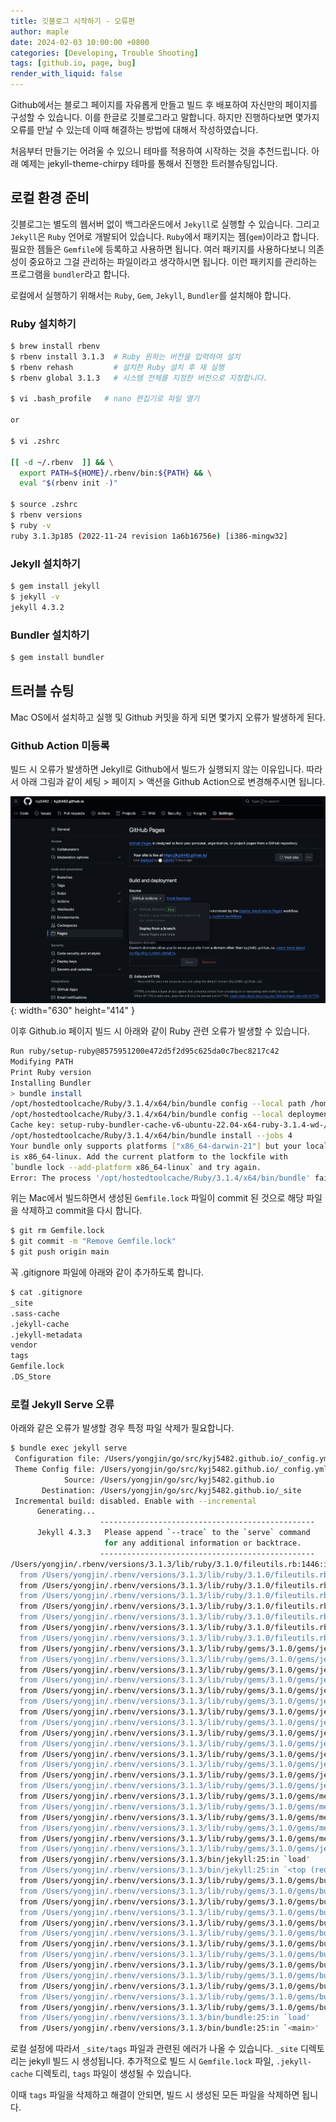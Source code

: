```yaml
---
title: 깃블로그 시작하기 - 오류편
author: maple
date: 2024-02-03 10:00:00 +0800
categories: [Developing, Trouble Shooting]
tags: [github.io, page, bug]
render_with_liquid: false
---
```


Github에서는 블로그 페이지를 자유롭게 만들고 빌드 후 배포하여 자신만의 페이지를 구성할 수 있습니다. 이를 한글로 깃블로그라고 말합니다. 하지만 진행하다보면 몇가지 오류를 만날 수 있는데 이때 해결하는 방법에 대해서 작성하였습니다.

처음부터 만들기는 어려울 수 있으니 테마를 적용하여 시작하는 것을 추천드립니다. 아래 예제는 jekyll-theme-chirpy 테마를 통해서 진행한 트러블슈팅입니다.

## 로컬 환경 준비

깃블로그는 별도의 웹서버 없이 백그라운드에서 `Jekyll`로 실행할 수 있습니다. 그리고 `Jekyll`은 `Ruby` 언어로 개발되어 있습니다. `Ruby`에서 패키지는 젬(`gem`)이라고 합니다. 필요한 젬들은 `Gemfile`에 등록하고 사용하면 됩니다. 여러 패키지를 사용하다보니 의존성이 중요하고 그걸 관리하는 파일이라고 생각하시면 됩니다. 이런 패키지를 관리하는 프로그램을 `bundler`라고 합니다.

로컬에서 실행하기 위해서는 `Ruby`, `Gem`, `Jekyll`, `Bundler`를 설치해야 합니다.

### Ruby 설치하기

```bash
$ brew install rbenv
$ rbenv install 3.1.3  # Ruby 원하는 버전을 입력하여 설치
$ rbenv rehash         # 설치한 Ruby 설치 후 재 실행
$ rbenv global 3.1.3   # 시스템 전체를 지정한 버전으로 지정합니다. 

$ vi .bash_profile   # nano 편집기로 파일 열기

or

$ vi .zshrc

[[ -d ~/.rbenv  ]] && \
  export PATH=${HOME}/.rbenv/bin:${PATH} && \
  eval "$(rbenv init -)"

$ source .zshrc
$ rbenv versions
$ ruby -v
ruby 3.1.3p185 (2022-11-24 revision 1a6b16756e) [i386-mingw32]
```

### Jekyll 설치하기

```bash
$ gem install jekyll
$ jekyll -v
jekyll 4.3.2
```

### Bundler 설치하기

```bash
$ gem install bundler
```

## 트러블 슈팅

Mac OS에서 설치하고 실행 및 Github 커밋을 하게 되면 몇가지 오류가 발생하게 된다.

### Github Action 미등록

빌드 시 오류가 발생하면 Jekyll로 Github에서 빌드가 실행되지 않는 이유입니다. 따라서 아래 그림과 같이 세팅 > 페이지 > 액션을 Github Action으로 변경해주시면 됩니다.

![Github.io Action](/assets/img/github_action.png){: width="630" height="414" }


이후 Github.io 페이지 빌드 시 아래와 같이 Ruby 관련 오류가 발생할 수 있습니다.

```bash
Run ruby/setup-ruby@8575951200e472d5f2d95c625da0c7bec8217c42
Modifying PATH
Print Ruby version
Installing Bundler
> bundle install
/opt/hostedtoolcache/Ruby/3.1.4/x64/bin/bundle config --local path /home/runner/work/kyj5482.github.io/kyj5482.github.io/vendor/bundle
/opt/hostedtoolcache/Ruby/3.1.4/x64/bin/bundle config --local deployment true
Cache key: setup-ruby-bundler-cache-v6-ubuntu-22.04-x64-ruby-3.1.4-wd-/home/runner/work/kyj5482.github.io/kyj5482.github.io-with--without--only--Gemfile.lock-e3f9c2e18c16b910e3d1b1bf87e821c5d9f223e104a91545a3df7487ee7fc1eb
/opt/hostedtoolcache/Ruby/3.1.4/x64/bin/bundle install --jobs 4
Your bundle only supports platforms ["x86_64-darwin-21"] but your local platform
is x86_64-linux. Add the current platform to the lockfile with
`bundle lock --add-platform x86_64-linux` and try again.
Error: The process '/opt/hostedtoolcache/Ruby/3.1.4/x64/bin/bundle' failed with exit code 16
```

위는 Mac에서 빌드하면서 생성된 `Gemfile.lock` 파일이 commit 된 것으로 해당 파일을 삭제하고 commit을 다시 합니다.

```bash
$ git rm Gemfile.lock
$ git commit -m "Remove Gemfile.lock"
$ git push origin main
```

꼭 .gitignore 파일에 아래와 같이 추가하도록 합니다.

```bash
$ cat .gitignore
_site
.sass-cache
.jekyll-cache
.jekyll-metadata
vendor
tags
Gemfile.lock
.DS_Store
```

### 로컬 Jekyll Serve 오류

아래와 같은 오류가 발생할 경우 특정 파일 삭제가 필요합니다.

```bash
$ bundle exec jekyll serve
 Configuration file: /Users/yongjin/go/src/kyj5482.github.io/_config.yml
 Theme Config file: /Users/yongjin/go/src/kyj5482.github.io/_config.yml
            Source: /Users/yongjin/go/src/kyj5482.github.io
       Destination: /Users/yongjin/go/src/kyj5482.github.io/_site
 Incremental build: disabled. Enable with --incremental
      Generating...
                    ------------------------------------------------
      Jekyll 4.3.3   Please append `--trace` to the `serve` command
                     for any additional information or backtrace.
                    ------------------------------------------------
/Users/yongjin/.rbenv/versions/3.1.3/lib/ruby/3.1.0/fileutils.rb:1446:in `unlink': Operation not permitted @ apply2files - /Users/yongjin/go/src/kyj5482.github.io/_site/tags (Errno::EPERM)
  from /Users/yongjin/.rbenv/versions/3.1.3/lib/ruby/3.1.0/fileutils.rb:1446:in `block in remove_file'
  from /Users/yongjin/.rbenv/versions/3.1.3/lib/ruby/3.1.0/fileutils.rb:1451:in `platform_support'
  from /Users/yongjin/.rbenv/versions/3.1.3/lib/ruby/3.1.0/fileutils.rb:1445:in `remove_file'
  from /Users/yongjin/.rbenv/versions/3.1.3/lib/ruby/3.1.0/fileutils.rb:788:in `remove_file'
  from /Users/yongjin/.rbenv/versions/3.1.3/lib/ruby/3.1.0/fileutils.rb:575:in `block in rm'
  from /Users/yongjin/.rbenv/versions/3.1.3/lib/ruby/3.1.0/fileutils.rb:574:in `each'
  from /Users/yongjin/.rbenv/versions/3.1.3/lib/ruby/3.1.0/fileutils.rb:574:in `rm'
  from /Users/yongjin/.rbenv/versions/3.1.3/lib/ruby/gems/3.1.0/gems/jekyll-4.3.3/lib/jekyll/static_file.rb:106:in `write'
  from /Users/yongjin/.rbenv/versions/3.1.3/lib/ruby/gems/3.1.0/gems/jekyll-4.3.3/lib/jekyll/site.rb:231:in `block in write'
  from /Users/yongjin/.rbenv/versions/3.1.3/lib/ruby/gems/3.1.0/gems/jekyll-4.3.3/lib/jekyll/site.rb:364:in `block in each_site_file'
  from /Users/yongjin/.rbenv/versions/3.1.3/lib/ruby/gems/3.1.0/gems/jekyll-4.3.3/lib/jekyll/site.rb:364:in `each'
  from /Users/yongjin/.rbenv/versions/3.1.3/lib/ruby/gems/3.1.0/gems/jekyll-4.3.3/lib/jekyll/site.rb:364:in `each_site_file'
  from /Users/yongjin/.rbenv/versions/3.1.3/lib/ruby/gems/3.1.0/gems/jekyll-4.3.3/lib/jekyll/site.rb:230:in `write'
  from /Users/yongjin/.rbenv/versions/3.1.3/lib/ruby/gems/3.1.0/gems/jekyll-4.3.3/lib/jekyll/site.rb:82:in `process'
  from /Users/yongjin/.rbenv/versions/3.1.3/lib/ruby/gems/3.1.0/gems/jekyll-4.3.3/lib/jekyll/command.rb:28:in `process_site'
  from /Users/yongjin/.rbenv/versions/3.1.3/lib/ruby/gems/3.1.0/gems/jekyll-4.3.3/lib/jekyll/commands/build.rb:65:in `build'
  from /Users/yongjin/.rbenv/versions/3.1.3/lib/ruby/gems/3.1.0/gems/jekyll-4.3.3/lib/jekyll/commands/build.rb:36:in `process'
  from /Users/yongjin/.rbenv/versions/3.1.3/lib/ruby/gems/3.1.0/gems/jekyll-4.3.3/lib/jekyll/command.rb:91:in `block in process_with_graceful_fail'
  from /Users/yongjin/.rbenv/versions/3.1.3/lib/ruby/gems/3.1.0/gems/jekyll-4.3.3/lib/jekyll/command.rb:91:in `each'
  from /Users/yongjin/.rbenv/versions/3.1.3/lib/ruby/gems/3.1.0/gems/jekyll-4.3.3/lib/jekyll/command.rb:91:in `process_with_graceful_fail'
  from /Users/yongjin/.rbenv/versions/3.1.3/lib/ruby/gems/3.1.0/gems/jekyll-4.3.3/lib/jekyll/commands/serve.rb:86:in `block (2 levels) in init_with_program'
  from /Users/yongjin/.rbenv/versions/3.1.3/lib/ruby/gems/3.1.0/gems/mercenary-0.4.0/lib/mercenary/command.rb:221:in `block in execute'
  from /Users/yongjin/.rbenv/versions/3.1.3/lib/ruby/gems/3.1.0/gems/mercenary-0.4.0/lib/mercenary/command.rb:221:in `each'
  from /Users/yongjin/.rbenv/versions/3.1.3/lib/ruby/gems/3.1.0/gems/mercenary-0.4.0/lib/mercenary/command.rb:221:in `execute'
  from /Users/yongjin/.rbenv/versions/3.1.3/lib/ruby/gems/3.1.0/gems/mercenary-0.4.0/lib/mercenary/program.rb:44:in `go'
  from /Users/yongjin/.rbenv/versions/3.1.3/lib/ruby/gems/3.1.0/gems/mercenary-0.4.0/lib/mercenary.rb:21:in `program'
  from /Users/yongjin/.rbenv/versions/3.1.3/lib/ruby/gems/3.1.0/gems/jekyll-4.3.3/exe/jekyll:15:in `<top (required)>'
  from /Users/yongjin/.rbenv/versions/3.1.3/bin/jekyll:25:in `load'
  from /Users/yongjin/.rbenv/versions/3.1.3/bin/jekyll:25:in `<top (required)>'
  from /Users/yongjin/.rbenv/versions/3.1.3/lib/ruby/gems/3.1.0/gems/bundler-2.4.8/lib/bundler/cli/exec.rb:58:in `load'
  from /Users/yongjin/.rbenv/versions/3.1.3/lib/ruby/gems/3.1.0/gems/bundler-2.4.8/lib/bundler/cli/exec.rb:58:in `kernel_load'
  from /Users/yongjin/.rbenv/versions/3.1.3/lib/ruby/gems/3.1.0/gems/bundler-2.4.8/lib/bundler/cli/exec.rb:23:in `run'
  from /Users/yongjin/.rbenv/versions/3.1.3/lib/ruby/gems/3.1.0/gems/bundler-2.4.8/lib/bundler/cli.rb:492:in `exec'
  from /Users/yongjin/.rbenv/versions/3.1.3/lib/ruby/gems/3.1.0/gems/bundler-2.4.8/lib/bundler/vendor/thor/lib/thor/command.rb:27:in `run'
  from /Users/yongjin/.rbenv/versions/3.1.3/lib/ruby/gems/3.1.0/gems/bundler-2.4.8/lib/bundler/vendor/thor/lib/thor/invocation.rb:127:in `invoke_command'
  from /Users/yongjin/.rbenv/versions/3.1.3/lib/ruby/gems/3.1.0/gems/bundler-2.4.8/lib/bundler/vendor/thor/lib/thor.rb:392:in `dispatch'
  from /Users/yongjin/.rbenv/versions/3.1.3/lib/ruby/gems/3.1.0/gems/bundler-2.4.8/lib/bundler/cli.rb:34:in `dispatch'
  from /Users/yongjin/.rbenv/versions/3.1.3/lib/ruby/gems/3.1.0/gems/bundler-2.4.8/lib/bundler/vendor/thor/lib/thor/base.rb:485:in `start'
  from /Users/yongjin/.rbenv/versions/3.1.3/lib/ruby/gems/3.1.0/gems/bundler-2.4.8/lib/bundler/cli.rb:28:in `start'
  from /Users/yongjin/.rbenv/versions/3.1.3/lib/ruby/gems/3.1.0/gems/bundler-2.4.8/exe/bundle:45:in `block in <top (required)>'
  from /Users/yongjin/.rbenv/versions/3.1.3/lib/ruby/gems/3.1.0/gems/bundler-2.4.8/lib/bundler/friendly_errors.rb:117:in `with_friendly_errors'
  from /Users/yongjin/.rbenv/versions/3.1.3/lib/ruby/gems/3.1.0/gems/bundler-2.4.8/exe/bundle:33:in `<top (required)>'
  from /Users/yongjin/.rbenv/versions/3.1.3/bin/bundle:25:in `load'
  from /Users/yongjin/.rbenv/versions/3.1.3/bin/bundle:25:in `<main>'
```

로컬 설정에 따라서 `_site/tags` 파일과 관련된 에러가 나올 수 있습니다.
`_site` 디렉토리는 jekyll 빌드 시 생성됩니다. 추가적으로 빌드 시 `Gemfile.lock` 파일, `.jekyll-cache` 디렉토리, `tags` 파일이 생성될 수 있습니다.

이때 `tags` 파일을 삭제하고 해결이 안되면, 빌드 시 생성된 모든 파일을 삭제하면 됩니다.
